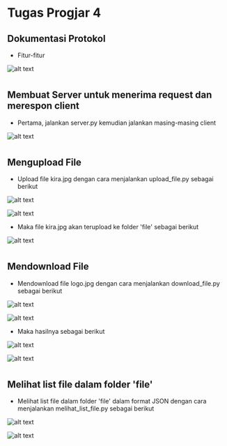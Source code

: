 # Tugas Progjar 4
## Dokumentasi Protokol
* Fitur-fitur

![alt text](screenshots/protocol_format.png)
#
## Membuat Server untuk menerima request dan merespon client 
* Pertama, jalankan server.py kemudian jalankan masing-masing client

![alt text](screenshots/server_start.png)
#
## Mengupload File

* Upload file kira.jpg dengan cara menjalankan upload_file.py sebagai berikut

![alt text](screenshots/client_upload_file.png)

![alt text](screenshots/server_upload_file.png)

* Maka file kira.jpg akan terupload ke folder 'file' sebagai berikut

![alt text](screenshots/hasil_upload.png)
#
## Mendownload File
* Mendownload file logo.jpg dengan cara menjalankan download_file.py sebagai berikut

![alt text](screenshots/download_file.png)

![alt text](screenshots/server_download.png)

* Maka hasilnya sebagai berikut

![alt text](screenshots/hasil_download.png)

![alt text](file/kirā.jpg)
#
## Melihat list file dalam folder 'file'
* Melihat list file dalam folder 'file' dalam format JSON dengan cara menjalankan melihat_list_file.py sebagai berikut

![alt text](screenshots/melihat_list_file.png)

![alt text](screenshots/server_lihat_list.png)
